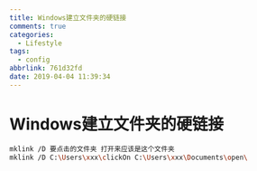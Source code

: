 ```yaml
---
title: Windows建立文件夹的硬链接
comments: true
categories:
  - Lifestyle
tags:
  - config
abbrlink: 761d32fd
date: 2019-04-04 11:39:34
---
```


# Windows建立文件夹的硬链接

```bash
mklink /D 要点击的文件夹 打开来应该是这个文件夹
mklink /D C:\Users\xxx\clickOn C:\Users\xxx\Documents\open\
```